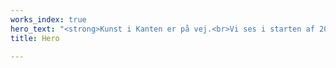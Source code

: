 ```yaml
---
works_index: true
hero_text: "<strong>Kunst i Kanten er på vej.<br>Vi ses i starten af 2021</strong>"
title: Hero

---
```

<Hero :text="$page.frontmatter.hero_text" />

<WorksList />